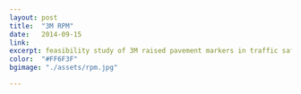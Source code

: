 ```yaml
---
layout: post
title:  "3M RPM"
date:   2014-09-15
link:	
excerpt: feasibility study of 3M raised pavement markers in traffic safety
color:  "#FF6F3F"
bgimage: "./assets/rpm.jpg"

---
```


<!--
http://web.stanford.edu/group/neurostudents/cgi-bin/wordpress/wp-content/uploads/2013/06/Ennis-Flint_Marker4.jpg
-->